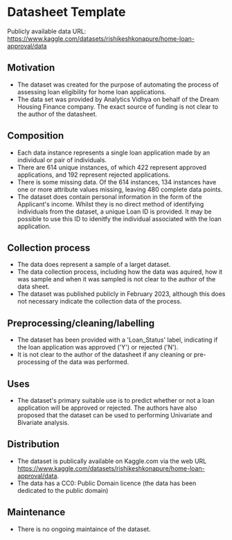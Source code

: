 # Datasheet Template

Publicly available data URL: https://www.kaggle.com/datasets/rishikeshkonapure/home-loan-approval/data

## Motivation

- The dataset was created for the purpose of automating the process of assessing loan eligibility for home loan applications.
- The data set was provided by  Analytics Vidhya on behalf of the Dream Housing Finance company. The exact source of funding is not clear to the author of the datasheet.

 
## Composition

- Each data instance represents a single loan application made by an individual or pair of individuals.
- There are 614 unique instances, of which 422 represent approved applications, and 192 represent rejected applications.
- There is some missing data. Of the 614 instances, 134 instances have one or more attribute values missing, leaving 480 complete data points. 
- The dataset does contain personal information in the form of the Applicant's income. Whilst they is no direct method of identifying individuals from the dataset, a unique Loan ID is provided. It may be possible to use this ID to idenitfy the individual associated with the loan application.

## Collection process

- The data does represent a sample of a larget dataset.
- The data collection process, including how the data was aquired, how it was sample and when it was sampled is not clear to the author of the data sheet.
- The dataset was published publicly in February 2023, although this does not necessary indicate the collection data of the process.

## Preprocessing/cleaning/labelling

- The dataset has been provided with a 'Loan_Status' label, indicating if the loan application was approved ('Y') or rejected ('N').
- It is not clear to the author of the datasheet if any cleaning or pre-processing of the data was performed. 
 
## Uses

- The dataset's primary suitable use is to predict whether or not a loan application will be approved or rejected. The authors have also proposed that the dataset can be used to performing Univariate and Bivariate analysis.

## Distribution

- The dataset is publically available on Kaggle.com via the web URL https://www.kaggle.com/datasets/rishikeshkonapure/home-loan-approval/data.
- The data has a CC0: Public Domain licence (the data has been dedicated to the public domain)

## Maintenance

- There is no ongoing maintaince of the dataset.

